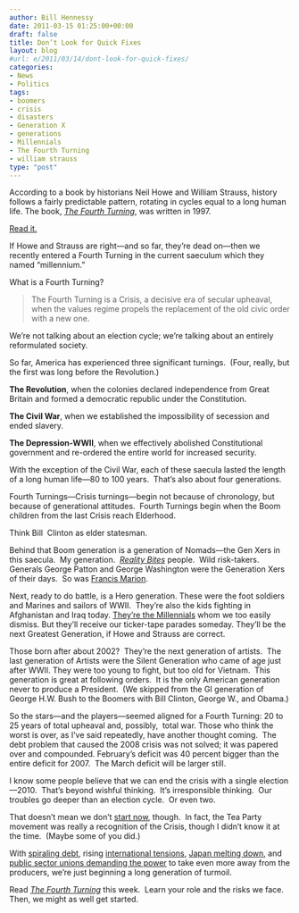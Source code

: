```yaml
---
author: Bill Hennessy
date: 2011-03-15 01:25:00+00:00
draft: false
title: Don’t Look for Quick Fixes
layout: blog
#url: e/2011/03/14/dont-look-for-quick-fixes/
categories:
- News
- Politics
tags:
- boomers
- crisis
- disasters
- Generation X
- generations
- Millennials
- The Fourth Turning
- william strauss
type: "post"
---
```


According to a book by historians Neil Howe and William Strauss, history follows a fairly predictable pattern, rotating in cycles equal to a long human life. The book, _[The Fourth Turning](https://www.amazon.com/gp/product/0767900464/ref=as_li_ss_tl?ie=UTF8&tag=hennesssview-20&linkCode=as2&camp=1789&creative=390957&creativeASIN=0767900464)_, was written in 1997.

[Read it.](https://www.amazon.com/gp/product/0767900464/ref=as_li_ss_tl?ie=UTF8&tag=hennesssview-20&linkCode=as2&camp=1789&creative=390957&creativeASIN=0767900464)

If Howe and Strauss are right—and so far, they’re dead on—then we recently entered a Fourth Turning in the current saeculum which they named “millennium.”

What is a Fourth Turning?


> The Fourth Turning is a Crisis, a decisive era of secular upheaval, when the values regime propels the replacement of the old civic order with a new one.


We’re not talking about an election cycle; we’re talking about an entirely reformulated society.

So far, America has experienced three significant turnings.  (Four, really, but the first was long before the Revolution.)

**The Revolution**, when the colonies declared independence from Great Britain and formed a democratic republic under the Constitution.

**The Civil War**, when we established the impossibility of secession and ended slavery.

**The Depression-WWII**, when we effectively abolished Constitutional government and re-ordered the entire world for increased security.

With the exception of the Civil War, each of these saecula lasted the length of a long human life—80 to 100 years.  That’s also about four generations.

Fourth Turnings—Crisis turnings—begin not because of chronology, but because of generational attitudes.  Fourth Turnings begin when the Boom children from the last Crisis reach Elderhood.

Think Bill  Clinton as elder statesman.

Behind that Boom generation is a generation of Nomads—the Gen Xers in this saecula.  My generation.  _[Reality Bites](https://www.amazon.com/gp/product/B0001O3YV2/ref=as_li_ss_tl?ie=UTF8&tag=hennesssview-20&linkCode=as2&camp=1789&creative=390957&creativeASIN=B0001O3YV2)_ people.  Wild risk-takers. Generals George Patton and George Washington were the Generation Xers of their days.  So was [Francis Marion](https://library.thinkquest.org/11683/FMarion.html).

Next, ready to do battle, is a Hero generation. These were the foot soldiers and Marines and sailors of WWII.  They’re also the kids fighting in Afghanistan and Iraq today. [They’re the Millennials](https://hennessysview.com/living/friday-happy-hour-for-march-11-2011/) whom we too easily dismiss. But they’ll receive our ticker-tape parades someday. They’ll be the next Greatest Generation, if Howe and Strauss are correct.

Those born after about 2002?  They’re the next generation of artists.  The last generation of Artists were the Silent Generation who came of age just after WWII. They were too young to fight, but too old for Vietnam.  This generation is great at following orders.  It is the only American generation never to produce a President.  (We skipped from the GI generation of George H.W. Bush to the Boomers with Bill Clinton, George W., and Obama.)

So the stars—and the players—seemed aligned for a Fourth Turning: 20 to 25 years of total upheaval and, possibly,  total war. Those who think the worst is over, as I’ve said repeatedly, have another thought coming.  The debt problem that caused the 2008 crisis was not solved; it was papered over and compounded. February’s deficit was 40 percent bigger than the entire deficit for 2007.  The March deficit will be larger still.

I know some people believe that we can end the crisis with a single election—2010.  That’s beyond wishful thinking.  It’s irresponsible thinking.  Our troubles go deeper than an election cycle.  Or even two.

That doesn’t mean we don’t [start now](https://hennessysview.com/economy/what-are-we-for/), though.  In fact, the Tea Party movement was really a recognition of the Crisis, though I didn’t know it at the time.  (Maybe some of you did.)

With [spiraling debt](https://hennessysview.com/economy/simply-staggering/), rising [international tensions](https://www.alarabiya.net/articles/2011/03/14/141445.html), [Japan melting down](https://www.bbc.co.uk/news/world-asia-pacific-12733393), and [public sector unions demanding the power](https://www.usatoday.com/news/nation/2011-03-14-wisconsis14_ST_N.htm) to take even more away from the producers, we’re just beginning a long generation of turmoil.

Read [_The Fourth Turning_](https://www.amazon.com/gp/product/0767900464/ref=as_li_ss_tl?ie=UTF8&tag=hennesssview-20&linkCode=as2&camp=1789&creative=390957&creativeASIN=0767900464) this week.  Learn your role and the risks we face.  Then, we might as well get started.


